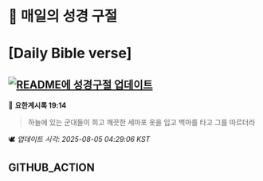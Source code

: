 # 🙏 매일의 성경 구절
# [Daily Bible verse]
## [![README에 성경구절 업데이트](https://github.com/DONGSUKA/first_test/actions/workflows/update-readme-bible.yml/badge.svg)](https://github.com/DONGSUKA/first_test/actions/workflows/update-readme-bible.yml)
<!-- START_BIBLE_VERSE -->
📖 **요한계시록 19:14**
> 하늘에 있는 군대들이 희고 깨끗한 세마포 옷을 입고 백마를 타고 그를 따르더라

🕊️ _업데이트 시각: 2025-08-05 04:29:06 KST_
  <!-- END_BIBLE_VERSE -->
## GITHUB_ACTION
